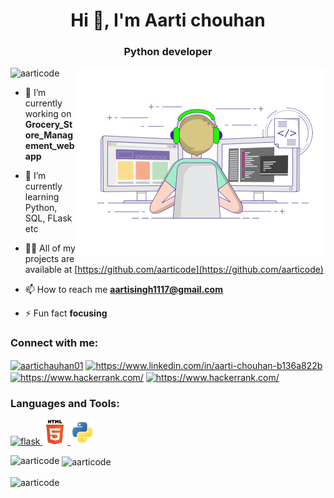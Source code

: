 <h1 align="center">Hi 👋, I'm Aarti chouhan</h1>
<h3 align="center">Python developer</h3>

<img align="right" alt="Coding" width="400" src="https://raw.githubusercontent.com/devSouvik/devSouvik/master/gif3.gif">



<p align="left"> <img src="https://komarev.com/ghpvc/?username=aarticode&label=Profile%20views&color=0e75b6&style=flat" alt="aarticode" /> </p>

- 🔭 I’m currently working on **Grocery_Store_Management_webapp**

- 🌱 I’m currently learning Python, SQL, FLask etc

- 👨‍💻 All of my projects are available at [https://github.com/aarticode](https://github.com/aarticode)

- 📫 How to reach me **aartisingh1117@gmail.com**

- ⚡ Fun fact **focusing**

<h3 align="left">Connect with me:</h3>
<p align="left">
<a href="https://twitter.com/aartichauhan01" target="blank"><img align="center" src="https://raw.githubusercontent.com/rahuldkjain/github-profile-readme-generator/master/src/images/icons/Social/twitter.svg" alt="aartichauhan01" height="30" width="40" /></a>
<a href="https://linkedin.com/in/https://www.linkedin.com/in/aarti-chouhan-b136a822b" target="blank"><img align="center" src="https://raw.githubusercontent.com/rahuldkjain/github-profile-readme-generator/master/src/images/icons/Social/linked-in-alt.svg" alt="https://www.linkedin.com/in/aarti-chouhan-b136a822b" height="30" width="40" /></a>
<a href="https://www.hackerrank.com/https://www.hackerrank.com/" target="blank"><img align="center" src="https://raw.githubusercontent.com/rahuldkjain/github-profile-readme-generator/master/src/images/icons/Social/hackerrank.svg" alt="https://www.hackerrank.com/" height="30" width="40" /></a>
<a href="https://www.hackerearth.com/https://www.hackerrank.com/" target="blank"><img align="center" src="https://raw.githubusercontent.com/rahuldkjain/github-profile-readme-generator/master/src/images/icons/Social/hackerearth.svg" alt="https://www.hackerrank.com/" height="30" width="40" /></a>
</p>

<h3 align="left">Languages and Tools:</h3>
<p align="left"> <a href="https://flask.palletsprojects.com/" target="_blank" rel="noreferrer"> <img src="https://www.vectorlogo.zone/logos/pocoo_flask/pocoo_flask-icon.svg" alt="flask" width="40" height="40"/> </a> <a href="https://www.w3.org/html/" target="_blank" rel="noreferrer"> <img src="https://raw.githubusercontent.com/devicons/devicon/master/icons/html5/html5-original-wordmark.svg" alt="html5" width="40" height="40"/> </a> <a href="https://www.python.org" target="_blank" rel="noreferrer"> <img src="https://raw.githubusercontent.com/devicons/devicon/master/icons/python/python-original.svg" alt="python" width="40" height="40"/> </a> </p>

<p><img align="left" src="https://github-readme-stats.vercel.app/api/top-langs?username=aarticode&show_icons=true&locale=en&layout=compact" alt="aarticode" /></p>

<p>&nbsp;<img align="center" src="https://github-readme-stats.vercel.app/api?username=aarticode&show_icons=true&locale=en" alt="aarticode" /></p>

<p><img align="center" src="https://github-readme-streak-stats.herokuapp.com/?user=aarticode&" alt="aarticode" /></p>
